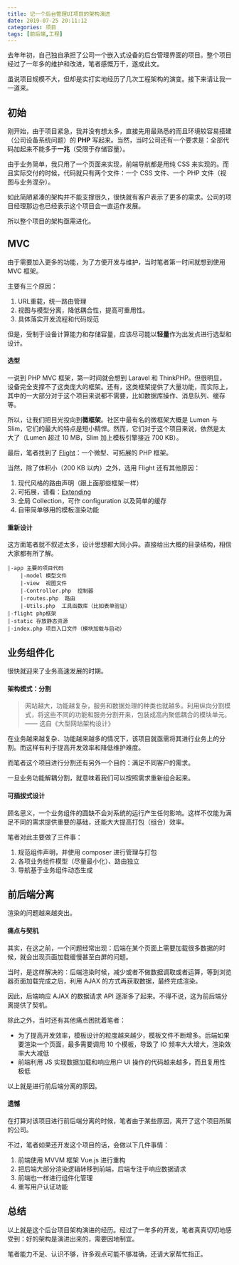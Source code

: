 ```yaml
---
title: 记一个后台管理UI项目的架构演进
date: 2019-07-25 20:11:12
categories: 项目
tags: [前后端,工程]
---
```


去年年初，自己独自承担了公司一个嵌入式设备的后台管理界面的项目。整个项目经过了一年多的维护和改进，笔者感慨万千，遂成此文。

虽说项目规模不大，但却是实打实地经历了几次工程架构的演变。接下来请让我一一道来。

## 初始

刚开始，由于项目紧急，我并没有想太多，直接先用最熟悉的而且环境较容易搭建（公司设备系统问题）的 **PHP** 写起来。当然，当时公司还有一个要求是：全部代码加起来不能多于**一兆**（受限于存储容量）。

<!--more-->

由于业务简单，我只用了一个页面来实现，前端导航都是用纯 CSS 来实现的。而且实际交付的时候，代码就只有两个文件：一个 CSS 文件、一个 PHP 文件（视图与业务混杂）。

如此简陋紧凑的架构并不能支撑很久，很快就有客户表示了更多的需求。公司的项目经理那边也已经表示这个项目会一直运作发展。

所以整个项目的架构亟需进化。

## MVC

由于需要加入更多的功能，为了方便开发与维护，当时笔者第一时间就想到使用 MVC 框架。

主要有三个原因：
1. URL重载，统一路由管理
2. 视图与模型分离，降低耦合性，提高可重用性。
3. 具体落实开发流程和代码规范

但是，受制于设备计算能力和存储容量，应该尽可能以**轻量**作为出发点进行选型和设计。

#### 选型

一说到 PHP MVC 框架，第一时间就会想到 Laravel 和 ThinkPHP。但很明显，设备完全支撑不了这类庞大的框架。还有，这类框架提供了大量功能，而实际上，其中的一大部分对于这个项目来说都不需要，比如数据库操作、消息队列、缓存等。

所以，让我们把目光投向到**微框架**。社区中最有名的微框架大概是 Lumen 与 Slim，它们的最大的特点是短小精悍。然而，它们对于这个项目来说，依然是太大了（Lumen 超过 10 MB，Slim 加上模板引擎接近 700 KB）。

最后，笔者找到了 [Flight](http://flightphp.com/)：一个微型、可拓展的 PHP 框架。

当然，除了体积小（200 KB 以内）之外，选用 Flight 还有其他原因：
1. 现代风格的路由声明（跟上面那些框架一样）
2. 可拓展，请看：[Extending](http://flightphp.com/learn/#extending)
3. 全局 Collection，可作 configuration 以及简单的缓存
4. 自带简单够用的模板渲染功能

#### 重新设计

这方面笔者就不叙述太多，设计思想都大同小异。直接给出大概的目录结构，相信大家都有所了解。

```
|-app 主要的项目代码
    |-model 模型文件
    |-view  视图文件
    |-Controller.php  控制器
    |-routes.php  路由
    |-Utils.php  工具函数库（比如表单验证）
|-flight php框架
|-static 存放静态资源
|-index.php 项目入口文件（模块加载与启动）
```

## 业务组件化

很快就迎来了业务高速发展的时期。

#### 架构模式：分割

> 网站越大，功能越复杂，服务和数据处理的种类也就越多。利用纵向分割模式，将这些不同的功能和服务分割开来，包装成高内聚低耦合的模块单元。—— 选自《大型网站架构设计》

在业务越来越复杂、功能越来越多的情况下，该项目就亟需将其进行业务上的分割。而这样有利于提高开发效率和降低维护难度。

而笔者这个项目进行分割还有另外一个目的：满足不同客户的需求。

一旦业务功能解耦分割，就意味着我们可以按照需求重新组合起来。

#### 可插拔式设计

顾名思义，一个业务组件的圆缺不会对系统的运行产生任何影响。这样不仅能为满足不同的需求提供重要的基础，还能大大提高打包（组合）效率。

笔者对此主要做了三件事：
1. 规范组件声明，并使用 composer 进行管理与打包
2. 各项业务组件模型（尽量最小化）、路由独立
3. 导航基于业务组件动态生成

## 前后端分离

渲染的问题越来越突出。

#### 痛点与契机

其实，在这之前，一个问题经常出现：后端在某个页面上需要加载很多数据的时候，就会出现页面加载缓慢甚至白屏的问题。

当时，是这样解决的：后端渲染时候，减少或者不做数据调取或者运算，等到浏览器页面加载完成之后，利用 AJAX 的方式再获取数据，最终完成渲染。

因此，后端响应 AJAX 的数据请求 API 逐渐多了起来。不得不说，这为前后端分离提供了契机。

除此之外，当时还有其他痛点困扰着笔者：
- 为了提高开发效率，模板设计的粒度越来越少，模板文件不断增多。后端如果要渲染一个页面，最多需要调用 10 个模板，导致了 IO 频率大大增大，渲染效率大大减低
- 前端利用 JS 实现数据加载和响应用户 UI 操作的代码越来越多，而且复用性极低

以上就是进行前后端分离的原因。

#### 遗憾

在打算对该项目进行前后端分离的时候，笔者由于某些原因，离开了这个项目所属的公司。

不过，笔者如果还开发这个项目的话，会做以下几件事情：
1. 前端使用 MVVM 框架 Vue.js 进行重构
2. 把后端大部分渲染逻辑转移到前端，后端专注于响应数据请求
3. 前端也一样进行组件化管理
4. 重写用户认证功能

## 总结

以上就是这个后台项目架构演进的经历。经过了一年多的开发，笔者真真切切地感受到：好的架构是演进出来的，需要因地制宜。

笔者能力不足、认识不够，许多观点可能不够准确，还请大家帮忙指正。